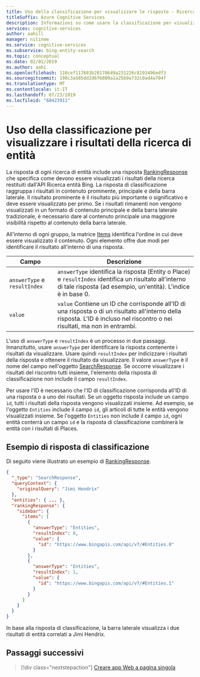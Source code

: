 ```yaml
---
title: Uso della classificazione per visualizzare le risposte - Ricerca entità Bing
titleSuffix: Azure Cognitive Services
description: Informazioni su come usare la classificazione per visualizzare le risposte restituite dall'API Ricerca entità Bing.
services: cognitive-services
author: aahill
manager: nitinme
ms.service: cognitive-services
ms.subservice: bing-entity-search
ms.topic: conceptual
ms.date: 02/01/2019
ms.author: aahi
ms.openlocfilehash: 110cef117683b20170649a231226c8193496edf3
ms.sourcegitcommit: 198c3a585dd2d6f6809a1a25b9a732c0ad4a704f
ms.translationtype: MT
ms.contentlocale: it-IT
ms.lasthandoff: 07/23/2019
ms.locfileid: "68423911"
---
```

# <a name="using-ranking-to-display-entity-search-results"></a>Uso della classificazione per visualizzare i risultati della ricerca di entità  

La risposta di ogni ricerca di entità include una risposta [RankingResponse](https://docs.microsoft.com/rest/api/cognitiveservices/bing-web-api-v7-reference#rankingresponse) che specifica come devono essere visualizzati i risultati della ricerca restituiti dall'API Ricerca entità Bing. La risposta di classificazione raggruppa i risultati in contenuto prominente, principale e della barra laterale. Il risultato prominente è il risultato più importante o significativo e deve essere visualizzato per primo. Se i risultati rimanenti non vengono visualizzati in un formato di contenuto principale e della barra laterale tradizionale, è necessario dare al contenuto principale una maggiore visibilità rispetto al contenuto della barra laterale. 
  
All'interno di ogni gruppo, la matrice [Items](https://docs.microsoft.com/rest/api/cognitiveservices/bing-web-api-v7-reference#rankinggroup-items) identifica l'ordine in cui deve essere visualizzato il contenuto. Ogni elemento offre due modi per identificare il risultato all'interno di una risposta.  
 

|Campo | Descrizione  |
|---------|---------|
|`answerType` e `resultIndex` | `answerType` identifica la risposta (Entity o Place) e `resultIndex` identifica un risultato all'interno di tale risposta (ad esempio, un'entità). L'indice è in base 0.|
|`value`    | `value` Contiene un ID che corrisponde all'ID di una risposta o di un risultato all'interno della risposta. L'ID è incluso nel riscontro o nei risultati, ma non in entrambi. |
  
L'uso di `answerType` e `resultIndex` è un processo in due passaggi. Innanzitutto, usare `answerType` per identificare la risposta contenente i risultati da visualizzare. Usare quindi `resultIndex` per indicizzare i risultati della risposta e ottenere il risultato da visualizzare. Il valore `answerType` è il nome del campo nell'oggetto [SearchResponse](https://docs.microsoft.com/rest/api/cognitiveservices/bing-web-api-v7-reference#searchresponse). Se occorre visualizzare i risultati del riscontro tutti insieme, l'elemento della risposta di classificazione non include il campo `resultIndex`.

Per usare l'ID è necessario che l'ID di classificazione corrisponda all'ID di una risposta o a uno dei risultati. Se un oggetto risposta include un campo `id`, tutti i risultati della risposta vengono visualizzati insieme. Ad esempio, se l'oggetto `Entities` include il campo `id`, gli articoli di tutte le entità vengono visualizzati insieme. Se l'oggetto `Entities` non include il campo `id`, ogni entità conterrà un campo `id` e la risposta di classificazione combinerà le entità con i risultati di Places.  
  
## <a name="ranking-response-example"></a>Esempio di risposta di classificazione

Di seguito viene illustrato un esempio di [RankingResponse](https://docs.microsoft.com/rest/api/cognitiveservices/bing-web-api-v7-reference#rankingresponse).
  
```json
{
  "_type": "SearchResponse",
  "queryContext": {
    "originalQuery": "Jimi Hendrix"
  },
  "entities": { ... },
  "rankingResponse": {
    "sidebar": {
      "items": [
        {
          "answerType": "Entities",
          "resultIndex": 0,
          "value": {
            "id": "https://www.bingapis.com/api/v7/#Entities.0"
          }
        },
        {
          "answerType": "Entities",
          "resultIndex": 1,
          "value": {
            "id": "https://www.bingapis.com/api/v7/#Entities.1"
          }
        }
      ]
    }
  }
}
```

In base alla risposta di classificazione, la barra laterale visualizza i due risultati di entità correlati a Jimi Hendrix.

## <a name="next-steps"></a>Passaggi successivi

> [!div class="nextstepaction"]
> [Creare app Web a pagina singola](tutorial-bing-entities-search-single-page-app.md)
